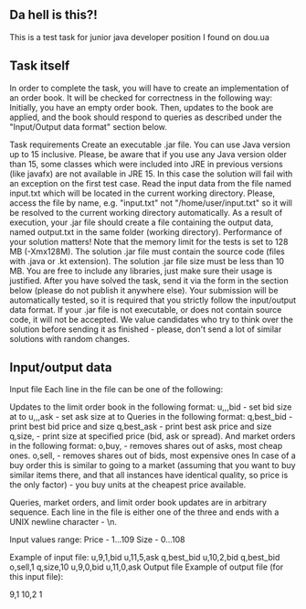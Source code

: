 ## Da hell is this?!

This is a test task for junior java developer position I found on dou.ua

## Task itself

In order to complete the task, you will have to create an implementation of an order book. It will be checked for correctness in the following way:
Initially, you have an empty order book. Then, updates to the book are applied, and the book should respond to queries as described under the "Input/Output data format" section below.

Task requirements
Create an executable .jar file. You can use Java version up to 15 inclusive. Please, be aware that if you use any Java version older than 15, some classes which were included into JRE in previous versions (like javafx) are not available in JRE 15. In this case the solution will fail with an exception on the first test case.
Read the input data from the file named input.txt which will be located in the current working directory. Please, access the file by name, e.g. "input.txt" not "/home/user/input.txt" so it will be resolved to the current working directory automatically.
As a result of execution, your .jar file should create a file containing the output data, named output.txt in the same folder (working directory).
Performance of your solution matters! Note that the memory limit for the tests is set to 128 MB (-Xmx128M).
The solution .jar file must contain the source code (files with .java or .kt extension).
The solution .jar file size must be less than 10 MB. You are free to include any libraries, just make sure their usage is justified.
After you have solved the task, send it via the form in the section below (please do not publish it anywhere else). Your submission will be automatically tested, so it is required that you strictly follow the input/output data format. If your .jar file is not executable, or does not contain source code, it will not be accepted.
We value candidates who try to think over the solution before sending it as finished - please, don't send a lot of similar solutions with random changes.

## Input/output data

Input file
Each line in the file can be one of the following:

Updates to the limit order book in the following format:
u,<price>,<size>,bid - set bid size at <price> to <size>
u,<price>,<size>,ask - set ask size at <price> to <size>
Queries in the following format:
q,best_bid - print best bid price and size
q,best_ask - print best ask price and size
q,size,<price> - print size at specified price (bid, ask or spread).
And market orders in the following format:
o,buy,<size> - removes <size> shares out of asks, most cheap ones.
o,sell,<size> - removes <size> shares out of bids, most expensive ones
In case of a buy order this is similar to going to a market (assuming that you want to buy <size> similar items there, and that all instances have identical quality, so price is the only factor) - you buy <size> units at the cheapest price available.

Queries, market orders, and limit order book updates are in arbitrary sequence. Each line in the file is either one of the three and ends with a UNIX newline character - \n.

Input values range:
Price - 1...109
Size - 0...108

Example of input file:
u,9,1,bid
u,11,5,ask
q,best_bid
u,10,2,bid
q,best_bid
o,sell,1
q,size,10
u,9,0,bid
u,11,0,ask
Output file
Example of output file (for this input file):

9,1
10,2
1
